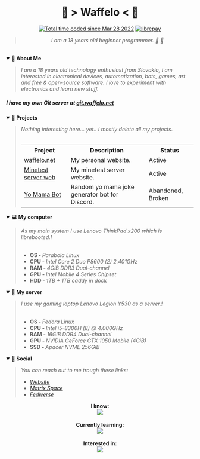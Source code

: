 


<div align='center'>
  <h1> 🐾 > Waffelo < 🐾</h1>
  <a href="https://wakatime.com/@29725049-7048-4ebb-8064-21f95716ce5a"><img src="https://wakatime.com/badge/user/29725049-7048-4ebb-8064-21f95716ce5a.svg" alt="Total time coded since Mar 28 2022" /></a> <a href="https://liberapay.com/Waffelo/donate" target="blank"><img src="https://shields.io/badge/donate_with-liberapay-F6C915?logo=liberapay" alt="librepay"/></a>
    <br/>

   <blockquote><i>I am a 18 years old beginner programmer. 🧇 🐾 </i></div></blockquote>
  <br/>
  <details open>
    <summary><b>🌸 About Me</b></summary>
   <blockquote> <i>I am a 18 years old technology enthusiast from Slovakia, I am interested in electronical devices, automatization, bots, games, art and       free & open-source software. I love to experiment with electronics and learn new stuff.</i></blockquote>
    <h5>I have my own Git server at <a href="https://git.waffelo.net">git.waffelo.net</a></h5>
  </details>
  
  <details open>
    <summary><b>📂 Projects</b></summary>
   <blockquote> <i>Nothing interesting here... yet.. I mostly delete all my projects.</i>
     <br></br>
  
 
 <table>
  <tr>
    <th>Project</th>
    <th>Description</th>
    <th>Status</th>
  </tr>
  
  <tr>
    <td><a href="https://github.com/Waffelo/waffelo.net">waffelo.net</a></td>
    <td>My personal website.</td>
    <td>Active</td>
  </tr>
   
  <tr>
    <td><a href="https://github.com/Waffelo/mt.waffelo.net">Minetest server web</a></td>
    <td>My minetest server website.</td>
    <td>Active</td>
  </tr>
   
  <tr>
    <td><a href="https://github.com/Waffelo/yomama-bot">Yo Mama Bot</a></td>
    <td>Random yo mama joke generator bot for Discord.</td>
    <td>Abandoned, Broken</td>
  </tr>
  


</table> 
   </blockquote>
  
  </details>
  
  <details open>
    <summary><b>💻 My computer</b></summary>
   <blockquote> 
     <i>As my main system I use Lenovo ThinkPad x200 which is librebooted.</a>!</i>
     <br></br>
    <ul>
      <li><b>OS  - </b><i>Parabola Linux</i></li>
      <li><b>CPU - </b><i>Intel Core 2 Duo P8600 (2) 2.401GHz</i></li>
      <li><b>RAM - </b><i>4GiB DDR3 Dual-channel</i></li>
      <li><b>GPU - </b><i>Intel Mobile 4 Series Chipset</i></li>
      <li><b>HDD - </b><i>1TB + 1TB caddy in dock</i></li>
     </ul>
     
   </blockquote>
  </details open>
    
  <details open>
    <summary><b>💾 My server</b></summary>
   <blockquote> 
     <i>I use my gaming laptop Lenovo Legion Y530 as a server.</a>!</i>
     <br></br>
    <ul>
      <li><b>OS  - </b><i>Fedora Linux</i></li>
      <li><b>CPU - </b><i>Intel i5-8300H (8) @ 4.000GHz</i></li>
      <li><b>RAM - </b><i>16GiB DDR4 Dual-channel</i></li>
      <li><b>GPU - </b><i>NVIDIA GeForce GTX 1050 Mobile (4GiB)</i></li>
      <li><b>SSD - </b><i>Apacer NVME 256GiB</i></li>
     </ul>
     
   </blockquote>
  </details open>    
    
    
  <details open>
    <summary><b>💭 Social</b></summary>
    <blockquote> <i>You can reach out to me trough these links:
      <ul>
        <li><a href="https://waffelo.net">Website</a></li>
        <li><a href="https://matrix.to/#/!olFnGkZMAwnDpcxacl:matrix.org?via=matrix.org">Matrix Space</a></li>
        <li><a href="https://stop.voring.me/@waffelo">Fediverse</a></li>
      </ul>
      </i></blockquote>
  </details>
  
<div align='center'>
   <b>I know:</b><br/>
   <a href="https://skillicons.dev">
    <img src="https://skillicons.dev/icons?i=md,latex,linux,vim,git" />
   </a>
  </div>
  
 <br/>
 <div align='center'>
   <b>Currently learning:</b><br/>
   <a href="https://skillicons.dev">
    <img src="https://skillicons.dev/icons?i=arduino,python,cpp,rust" />
   </a>
  </div>
  
  <br/>
 <div align='center'>
  <b>Interested in:</b><br>
   <a href="https://skillicons.dev">
    <img src="https://skillicons.dev/icons?i=go,js,bevy,docker,bsd,blender,godot,bots" />
   </a>
  </div>
  
  
 
  
